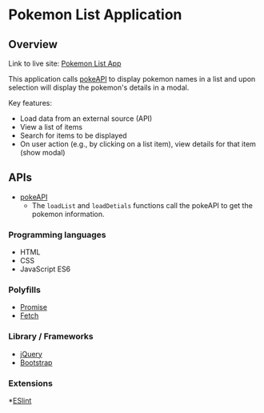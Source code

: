 # Pokemon List Application

## Overview

Link to live site: [Pokemon List App](https://mikkobelly.github.io/js-app/#)

This application calls [pokeAPI](https://pokeapi.co) to display pokemon names in a list and upon selection will display the pokemon's details in a modal. 

Key features:
- Load data from an external source (API)
- View a list of items
- Search for items to be displayed
- On user action (e.g., by clicking on a list item), view details for that item (show modal)


## APIs 

* [pokeAPI](https://pokeapi.co)
    * The `loadList` and `loadDetials` functions call the pokeAPI to get the pokemon information.

### Programming languages
* HTML
* CSS
* JavaScript ES6

### Polyfills 
* [Promise](https://raw.githubusercontent.com/taylorhakes/promise-polyfill/master/dist/polyfill.min.js)
* [Fetch](https://github.com/github/fetch)

### Library / Frameworks 
* [jQuery](https://jquery.com/)
* [Bootstrap](https://getbootstrap.com/)

### Extensions
*[ESlint](https://marketplace.visualstudio.com/items?itemName=dbaeumer.vscode-eslint)
